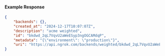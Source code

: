 <!-- Code generated for API Clients. DO NOT EDIT. -->

#### Example Response

```json
{
	"backends": {},
	"created_at": "2024-12-17T10:07:07Z",
	"description": "acme weighted",
	"id": "bkdwd_2qL7VqvU2aWeESyp3ngOGCAMdqP",
	"metadata": "{\"environment\": \"production\"}",
	"uri": "https://api.ngrok.com/backends/weighted/bkdwd_2qL7VqvU2aWeESyp3ngOGCAMdqP"
}
```
